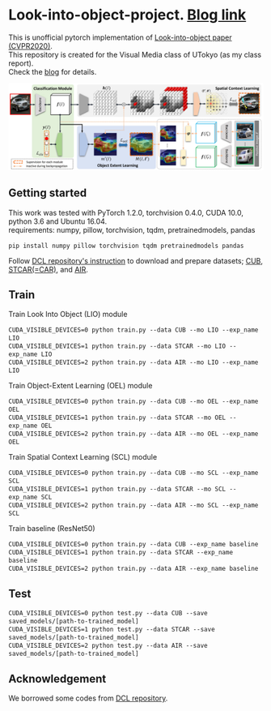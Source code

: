 # Look-into-object-project. [Blog link](https://www.notion.so/Look-into-Object-Self-supervised-Structure-Modeling-for-Object-Recognition-826021bdb7ce4969a92c157f0e0acfbe)
This is unofficial pytorch implementation of [Look-into-object paper (CVPR2020)](https://openaccess.thecvf.com/content_CVPR_2020/html/Zhou_Look-Into-Object_Self-Supervised_Structure_Modeling_for_Object_Recognition_CVPR_2020_paper.html). <br>
This repository is created for the Visual Media class of UTokyo (as my class report). <br>
Check the [blog](https://www.notion.so/Look-into-Object-Self-supervised-Structure-Modeling-for-Object-Recognition-826021bdb7ce4969a92c157f0e0acfbe) for details.

<img src="./Teaser.jpg" width="1000" title="Teaser">

## Getting started
This work was tested with PyTorch 1.2.0, torchvision 0.4.0, CUDA 10.0, python 3.6 and Ubuntu 16.04. <br>
requirements: numpy, pillow, torchvision, tqdm, pretrainedmodels, pandas 
```
pip install numpy pillow torchvision tqdm pretrainedmodels pandas 
```
Follow [DCL repository's instruction](https://github.com/JDAI-CV/DCL#datasets-prepare) to download and prepare datasets; [CUB](http://www.vision.caltech.edu/visipedia/CUB-200-2011.html), [STCAR(=CAR)](https://ai.stanford.edu/~jkrause/cars/car_dataset.html), and [AIR](http://www.robots.ox.ac.uk/~vgg/data/fgvc-aircraft/).

## Train
Train Look Into Object (LIO) module
```
CUDA_VISIBLE_DEVICES=0 python train.py --data CUB --mo LIO --exp_name LIO
CUDA_VISIBLE_DEVICES=1 python train.py --data STCAR --mo LIO --exp_name LIO
CUDA_VISIBLE_DEVICES=2 python train.py --data AIR --mo LIO --exp_name LIO
```
Train Object-Extent Learning (OEL) module
```
CUDA_VISIBLE_DEVICES=0 python train.py --data CUB --mo OEL --exp_name OEL
CUDA_VISIBLE_DEVICES=1 python train.py --data STCAR --mo OEL --exp_name OEL
CUDA_VISIBLE_DEVICES=2 python train.py --data AIR --mo OEL --exp_name OEL
```
Train Spatial Context Learning (SCL) module
```
CUDA_VISIBLE_DEVICES=0 python train.py --data CUB --mo SCL --exp_name SCL
CUDA_VISIBLE_DEVICES=1 python train.py --data STCAR --mo SCL --exp_name SCL
CUDA_VISIBLE_DEVICES=2 python train.py --data AIR --mo SCL --exp_name SCL
```
Train baseline (ResNet50)
```
CUDA_VISIBLE_DEVICES=0 python train.py --data CUB --exp_name baseline
CUDA_VISIBLE_DEVICES=1 python train.py --data STCAR --exp_name baseline
CUDA_VISIBLE_DEVICES=2 python train.py --data AIR --exp_name baseline
```

## Test
```
CUDA_VISIBLE_DEVICES=0 python test.py --data CUB --save saved_models/[path-to-trained_model]
CUDA_VISIBLE_DEVICES=1 python test.py --data STCAR --save saved_models/[path-to-trained_model]
CUDA_VISIBLE_DEVICES=2 python test.py --data AIR --save saved_models/[path-to-trained_model]
```

## Acknowledgement
We borrowed some codes from [DCL repository](https://github.com/JDAI-CV/DCL).
